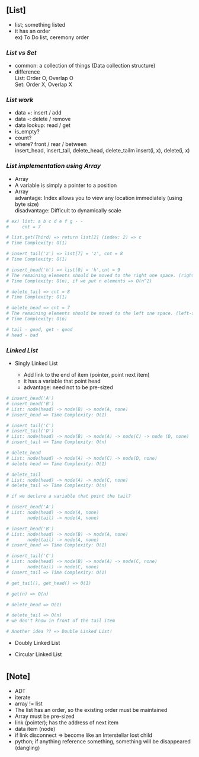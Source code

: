 ## [List]

- list; something listed
- it has an order <br/>
  ex) To Do list, ceremony order

### _List vs Set_

- common: a collection of things (Data collection structure)
- difference <br/>
  List: Order O, Overlap O <br/>
  Set: Order X, Overlap X

### _List work_

- data +: insert / add
- data -: delete / remove
- data lookup: read / get
- is_empty?
- count?
- where? front / rear / between <br/>
  insert_head, insert_tail, delete_head, delete_tailm insert(i, x), delete(i, x)

### _List implementation using Array_

- Array
- A variable is simply a pointer to a position
- Array <br/>
  advantage: Index allows you to view any location immediately (using byte size) <br/>
  disadvantage: Difficult to dynamically scale

```python
# ex) list: a b c d e f g - -
#     cnt = 7

# list.get(Third) => return list[2] (index: 2) => c
# Time Complexity: O(1)

# insert_tail('z') => list[7] = 'z', cnt = 8
# Time Complexity: O(1)

# insert_head('h') => list[0] = 'h',cnt = 9
# The remaining elements should be moved to the right one space. (right-shifted by one)
# Time Complexity: O(n), if we put n elements => O(n^2)

# delete_tail => cnt = 8
# Time Complexity: O(1)

# delete_head => cnt = 7
# The remaining elements should be moved to the left one space. (left-shifted by one)
# Time Complexity: O(n)

# tail - good, get - good
# head - bad
```

### _Linked List_

- Singly Linked List

  - Add link to the end of item (pointer, point next item)
  - it has a variable that point head
  - advantage: need not to be pre-sized

```python
# insert_head('A')
# insert_head('B')
# List: node(head) -> node(B) -> node(A, none)
# insert_head => Time Complexity: O(1)

# insert_tail('C')
# insert_tail('D')
# List: node(head) -> node(B) -> node(A) -> node(C) -> node (D, none)
# insert_tail => Time Complexity: O(n)

# delete_head
# List: node(head) -> node(A) -> node(C) -> node(D, none)
# delete head => Time Complexity: O(1)

# delete_tail
# List: node(head) -> node(A) -> node(C, none)
# delete_tail => Time Complexity: O(n)

# if we declare a variable that point the tail?

# insert_head('A')
# List: node(head) -> node(A, none)
#       node(tail) -> node(A, none)

# insert_head('B')
# List: node(head) -> node(B) -> node(A, none)
#       node(tail) -> node(A, none)
# insert_head => Time Complexity: O(1)

# insert_tail('C')
# List: node(head) -> node(B) -> node(A) -> node(C, none)
#       node(tail) -> node(C, none)
# insert_tail => Time Complexity: O(1)

# get_tail(), get_head() => O(1)

# get(n) => O(n)

# delete_head => O(1)

# delete_tail => O(n)
# we don't know in front of the tail item

# Another idea ?? => Double Linked List!
```

- Doubly Linked List

- Circular Linked List

#

## [Note]

- ADT
- iterate
- array != list
- The list has an order, so the existing order must be maintained
- Array must be pre-sized
- link (pointer); has the address of next item
- data item (node)
- if link disconnect => become like an Interstellar lost child
- python; if anything reference something, something will be disappeared (dangling)
